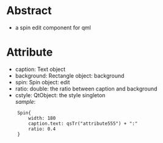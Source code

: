 # Abstract
* a spin edit component for qml  

# Attribute
* caption: Text object  
* background: Rectangle object: background  
* spin: Spin object: edit  
* ratio: double: the ratio between caption and background  
* cstyle: QtObject: the style singleton  
_sample_:  
```
    Spin{
        width: 180
        caption.text: qsTr("attribute555") + ":"
        ratio: 0.4
    }
```  
</br>